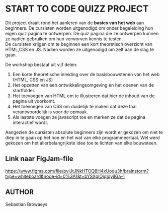 # START TO CODE QUIZZ PROJECT
Dit project draait rond het aanleren van de **basics van het web** aan beginners. De cursisten worden uitgenodigd om onder begeleiding  hun eigen quiz pagina te ontwerpen. De quiz pagina die ze ontwerpen kunnen ze nadien gebruiken om hun verworven kennis te testen.  
De cursisten krijgen om te beginnen een kort theoretisch overzicht van HTML,CSS en JS. Nadien worden ze uitgenodigd om zelf aan de slag te gaan.  

De workshop bestaat uit vijf delen:   
1. Een korte theoretische inleiding over de basisbouwstenen van het web (HTML, CSS en JS)
2. Het opzetten van een ontwikkelingsomgeving en het openen van de startfolder.
3. Het toevoegen van HTML om te illustreren dat hier de inhoud van de pagina uit voorkomt.
4. Het toevoegen van CSS om duidelijk te maken dat deze taal verantwoordelijk is voor de opmaak.
5. Als laatste voegen ze javascript toe en merken ze dat de pagina interactief wordt.

Aangezien de cursisten absolute beginners zijn wordt er gekozen om niet te diep in te gaan op het hoe en het wat van elke programmeertaal.  Wel werd gekozen om het allerbelangrijkste idee toe te lichten van elke bouwsteen. 

## Link naar FigJam-file
https://www.figma.com/file/pvIJtJNkHTOQ8H4xUoqu3h/brainstorm?type=whiteboard&node-id=0%3A1&t=bYSXgIOjqIqyjIGa-1

## AUTHOR
Sebastian Browaeys





